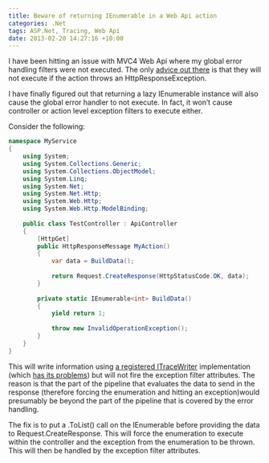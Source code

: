```yaml
---
title: Beware of returning IEnumerable in a Web Api action
categories: .Net
tags: ASP.Net, Tracing, Web Api
date: 2013-02-20 14:27:16 +10:00
---
```


I have been hitting an issue with MVC4 Web Api where my global error handling filters were not executed. The only [advice out there][0] is that they will not execute if the action throws an HttpResponseException. 

I have finally figured out that returning a lazy IEnumerable instance will also cause the global error handler to not execute. In fact, it won’t cause controller or action level exception filters to execute either. 

<!--more-->

Consider the following:

```csharp
namespace MyService
{
    using System;
    using System.Collections.Generic;
    using System.Collections.ObjectModel;
    using System.Linq;
    using System.Net;
    using System.Net.Http;
    using System.Web.Http;
    using System.Web.Http.ModelBinding;
    
    public class TestController : ApiController
    {
        [HttpGet]
        public HttpResponseMessage MyAction()
        {
            var data = BuildData();
    
            return Request.CreateResponse(HttpStatusCode.OK, data);
        }
    
        private static IEnumerable<int> BuildData()
        {
            yield return 1;
    
            throw new InvalidOperationException();
        }
    }
}
```

This will write information using [a registered ITraceWriter][1] implementation (which [has its problems][2]) but will not fire the exception filter attributes. The reason is that the part of the pipeline that evaluates the data to send in the response (therefore forcing the enumeration and hitting an exception)would presumably be beyond the part of the pipeline that is covered by the error handling.

The fix is to put a .ToList() call on the IEnumerable before providing the data to Request.CreateResponse. This will force the enumeration to execute within the controller and the exception from the enumeration to be thrown. This will then be handled by the exception filter attributes.

[0]: http://weblogs.asp.net/fredriknormen/archive/2012/06/11/asp-net-web-api-exception-handling.aspx
[1]: http://www.asp.net/web-api/overview/testing-and-debugging/tracing-in-aspnet-web-api
[2]: http://aspnetwebstack.codeplex.com/workitem/862
